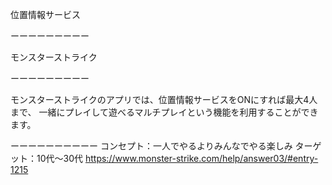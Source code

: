 位置情報サービス

ーーーーーーーーー

モンスターストライク

ーーーーーーーーー

モンスターストライクのアプリでは、位置情報サービスをONにすれば最大4人まで、
一緒にプレイして遊べるマルチプレイという機能を利用することができます。

ーーーーーーーーーー
コンセプト：一人でやるよりみんなでやる楽しみ
ターゲット：10代～30代
https://www.monster-strike.com/help/answer03/#entry-1215
